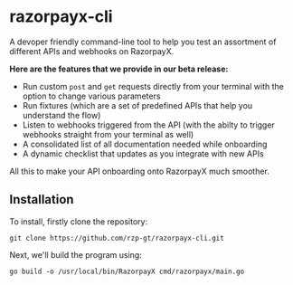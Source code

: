 # razorpayx-cli

A devoper friendly command-line tool to help you test an assortment of different APIs and webhooks on RazorpayX.

**Here are the features that we provide in our beta release:**

- Run custom `post` and `get` requests directly from your terminal with the option to change various parameters
- Run fixtures (which are a set of predefined APIs that help you understand the flow)
- Listen to webhooks triggered from the API (with the abilty to trigger webhooks straight from your terminal as well)
- A consolidated list of all documentation needed while onboarding
- A dynamic checklist that updates as you integrate with new APIs

All this to make your API onboarding onto RazorpayX much smoother.

## Installation

To install, firstly clone the repository:

`git clone https://github.com/rzp-gt/razorpayx-cli.git`

Next, we'll build the program using:

`go build -o /usr/local/bin/RazorpayX cmd/razorpayx/main.go`
